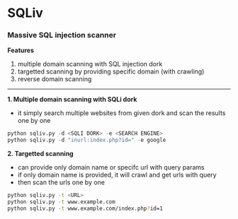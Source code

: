 SQLiv
===

### Massive SQL injection scanner
**Features**
1. multiple domain scanning with SQL injection dork
2. targetted scanning by providing specific domain (with crawling)
4. reverse domain scanning

---

**1. Multiple domain scanning with SQLi dork**  
- it simply search multiple websites from given dork and scan the results one by one
```python
python sqliv.py -d <SQLI DORK> -e <SEARCH ENGINE>  
python sqliv.py -d "inurl:index.php?id=" -e google  
```

**2. Targetted scanning**  
- can provide only domain name or specifc url with query params
- if only domain name is provided, it will crawl and get urls with query
- then scan the urls one by one
```bash
python sqliv.py -t <URL>  
python sqliv.py -t www.example.com  
python sqliv.py -t www.example.com/index.php?id=1  
```

